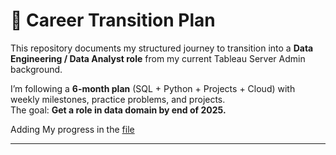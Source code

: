# 🚀 Career Transition Plan  

This repository documents my structured journey to transition into a **Data Engineering / Data Analyst role** from my current Tableau Server Admin background.  

I’m following a **6-month plan** (SQL + Python + Projects + Cloud) with weekly milestones, practice problems, and projects.  
The goal: **Get a role in data domain by end of 2025.**  

Adding My progress in the [file](Weekly_progress.md)

---



